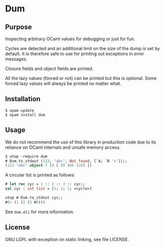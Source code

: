 Dum
===

Purpose
-------

Inspecting arbitrary OCaml values for debugging or just for fun.

Cycles are detected and an additional limit on the size of the dump is
set by default. It is therefore safe to use for printing out
exceptions in error messages.

Closure fields and object fields are printed.

All the lazy values (forced or not) can be printed but this is optional.
Some forced lazy values will always be printed no matter what.


Installation
------------

```
$ opam update
$ opam install dum
```

Usage
-----

We do not recommend the use of this library in production code due to
its reliance on OCaml internals and unsafe memory access.

```ocaml
$ utop -require dum
# Dum.to_stdout (123, "abc", Not_found, [`A; `B 'x']);;
(123 "abc" object-7 () [ 65 (66 120) ])
```

A circular list is printed as follows:

```ocaml
# let rec cyc = 1 :: 2 :: 3 :: cyc;;
val cyc : int list = [1; 2; 3; <cycle>]

utop # Dum.to_stdout cyc;;
#0: (1 (2 (3 #0)))
```

See `dum.mli` for more information.

License
-------

GNU LGPL with exception on static linking, see file LICENSE.
